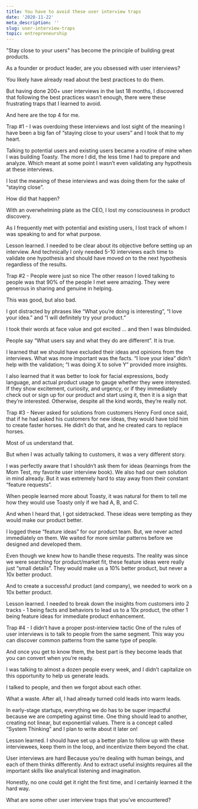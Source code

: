```yaml
---
title: You have to avoid these user interview traps
date: '2020-11-22'
meta_description: ''
slug: user-interview-traps
topic: entrepreneurship
---
```


"Stay close to your users" has become the principle of building great products.


As a founder or product leader, are you obsessed with user interviews?

You likely have already read about the best practices to do them.

But having done 200+ user interviews in the last 18 months, I discovered that following the best practices wasn’t enough, there were these frustrating traps that I learned to avoid.

And here are the top 4 for me.

Trap #1 - I was overdoing these interviews and lost sight of the meaning
I have been a big fan of “staying close to your users” and I took that to my heart.

Talking to potential users and existing users became a routine of mine when I was building Toasty. The more I did, the less time I had to prepare and analyze. Which meant at some point I wasn’t even validating any hypothesis at these interviews.

I lost the meaning of these interviews and was doing them for the sake of “staying close”.

How did that happen?

With an overwhelming plate as the CEO, I lost my consciousness in product discovery.

As I frequently met with potential and existing users, I lost track of whom I was speaking to and for what purpose.

Lesson learned. I needed to be clear about its objective before setting up an interview. And technically I only needed 5-10 interviews each time to validate one hypothesis and should have moved on to the next hypothesis regardless of the results.

Trap #2 - People were just so nice
The other reason I loved talking to people was that 90% of the people I met were amazing. They were generous in sharing and genuine in helping.

This was good, but also bad.

I got distracted by phrases like “What you’re doing is interesting”, “I love your idea.” and “I will definitely try your product.”

I took their words at face value and got excited … and then I was blindsided.

People say “What users say and what they do are different”. It is true.

I learned that we should have excluded their ideas and opinions from the interviews. What was more important was the facts. “I love your idea” didn’t help with the validation; “I was doing X to solve Y” provided more insights.

I also learned that it was better to look for facial expressions, body language, and actual product usage to gauge whether they were interested. If they show excitement, curiosity, and urgency, or if they immediately check out or sign up for our product and start using it, then it is a sign that they’re interested. Otherwise, despite all the kind words, they’re really not.

Trap #3 - Never asked for solutions from customers
Henry Ford once said, that if he had asked his customers for new ideas, they would have told him to create faster horses. He didn’t do that, and he created cars to replace horses.

Most of us understand that.

But when I was actually talking to customers, it was a very different story.

I was perfectly aware that I shouldn’t ask them for ideas (learnings from the Mom Test, my favorite user interview book). We also had our own solution in mind already. But it was extremely hard to stay away from their constant “feature requests”.

When people learned more about Toasty, it was natural for them to tell me how they would use Toasty only if we had A, B, and C.

And when I heard that, I got sidetracked. These ideas were tempting as they would make our product better.

I logged these “feature ideas” for our product team. But, we never acted immediately on them. We waited for more similar patterns before we designed and developed them.

Even though we knew how to handle these requests. The reality was since we were searching for product/market fit, these feature ideas were really just “small details”. They would make us a 10% better product, but never a 10x better product.

And to create a successful product (and company), we needed to work on a 10x better product.

Lesson learned. I needed to break down the insights from customers into 2 tracks - 1 being facts and behaviors to lead us to a 10x product, the other 1 being feature ideas for immediate product enhancement.

Trap #4 - I didn’t have a proper post-interview tactic
One of the rules of user interviews is to talk to people from the same segment. This way you can discover common patterns from the same type of people.

And once you get to know them, the best part is they become leads that you can convert when you’re ready.

I was talking to almost a dozen people every week, and I didn’t capitalize on this opportunity to help us generate leads.

I talked to people, and then we forgot about each other.

What a waste. After all, I had already turned cold leads into warm leads.

In early-stage startups, everything we do has to be super impactful because we are competing against time. One thing should lead to another, creating not linear, but exponential values. There is a concept called “System Thinking” and I plan to write about it later on!

Lesson learned. I should have set up a better plan to follow up with these interviewees, keep them in the loop, and incentivize them beyond the chat.

User interviews are hard
Because you’re dealing with human beings, and each of them thinks differently. And to extract useful insights requires all the important skills like analytical listening and imagination.

Honestly, no one could get it right the first time, and I certainly learned it the hard way.

What are some other user interview traps that you’ve encountered?
